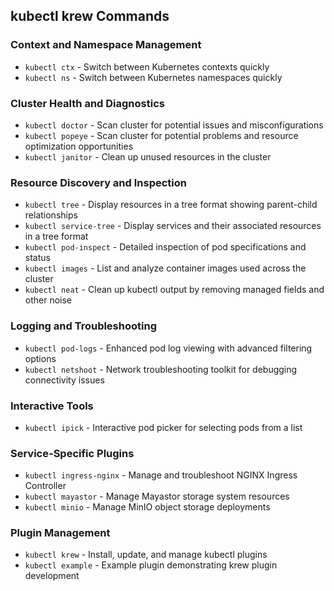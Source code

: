 ## kubectl krew Commands

### Context and Namespace Management
- `kubectl ctx` - Switch between Kubernetes contexts quickly
- `kubectl ns` - Switch between Kubernetes namespaces quickly

### Cluster Health and Diagnostics
- `kubectl doctor` - Scan cluster for potential issues and misconfigurations
- `kubectl popeye` - Scan cluster for potential problems and resource optimization opportunities
- `kubectl janitor` - Clean up unused resources in the cluster

### Resource Discovery and Inspection
- `kubectl tree` - Display resources in a tree format showing parent-child relationships
- `kubectl service-tree` - Display services and their associated resources in a tree format
- `kubectl pod-inspect` - Detailed inspection of pod specifications and status
- `kubectl images` - List and analyze container images used across the cluster
- `kubectl neat` - Clean up kubectl output by removing managed fields and other noise

### Logging and Troubleshooting
- `kubectl pod-logs` - Enhanced pod log viewing with advanced filtering options
- `kubectl netshoot` - Network troubleshooting toolkit for debugging connectivity issues

### Interactive Tools
- `kubectl ipick` - Interactive pod picker for selecting pods from a list

### Service-Specific Plugins
- `kubectl ingress-nginx` - Manage and troubleshoot NGINX Ingress Controller
- `kubectl mayastor` - Manage Mayastor storage system resources
- `kubectl minio` - Manage MinIO object storage deployments

### Plugin Management
- `kubectl krew` - Install, update, and manage kubectl plugins
- `kubectl example` - Example plugin demonstrating krew plugin development